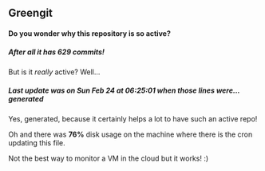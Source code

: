 ## Greengit

#### Do you wonder why this repository is so active?

##### After all it has 629 commits!

But is it *really* active? Well...

##### Last update was on Sun Feb 24 at 06:25:01 when those lines were... generated

Yes, generated, because it certainly helps a lot to have such an active repo!

Oh and there was **76%** disk usage on the machine
where there is the cron updating this file.

Not the best way to monitor a VM in the cloud but it works! :)
